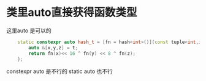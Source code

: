 # 类里auto直接获得函数类型

这里auto 是可以的
```cpp
    static constexpr auto hash_t = [fn = hash<int>()](const tuple<int,int,int>& t)->size_t{
        auto &[x,y,z] = t;
        return fn(x)<< 16 ^ fn(y) << 8 ^ fn(z);
    };
```
constexpr auto 是不行的
static auto 也不行
